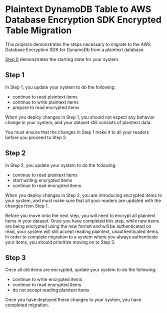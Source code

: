 # Plaintext DynamoDB Table to AWS Database Encryption SDK Encrypted Table Migration

This projects demonstrates the steps necessary
to migrate to the AWS Database Encryption SDK for DynamoDb
from a plaintext database.

[Step 0](plaintext/step0.go) demonstrates the starting state for your system.

## Step 1

In Step 1, you update your system to do the following:

- continue to read plaintext items
- continue to write plaintext items
- prepare to read encrypted items

When you deploy changes in Step 1,
you should not expect any behavior change in your system,
and your dataset still consists of plaintext data.

You must ensure that the changes in Step 1 make it to all your readers before you proceed to Step 2.

## Step 2

In Step 2, you update your system to do the following:

- continue to read plaintext items
- start writing encrypted items
- continue to read encrypted items

When you deploy changes in Step 2,
you are introducing encrypted items to your system,
and must make sure that all your readers are updated with the changes from Step 1.

Before you move onto the next step, you will need to encrypt all plaintext items in your dataset.
Once you have completed this step,
while new items are being encrypted using the new format and will be authenticated on read,
your system will still accept reading plaintext, unauthenticated items.
In order to complete migration to a system where you always authenticate your items,
you should prioritize moving on to Step 3.

## Step 3

Once all old items are encrypted,
update your system to do the following:

- continue to write encrypted items
- continue to read encrypted items
- do not accept reading plaintext items

Once you have deployed these changes to your system, you have completed migration.